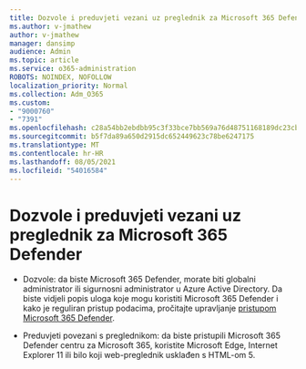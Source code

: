 ```yaml
---
title: Dozvole i preduvjeti vezani uz preglednik za Microsoft 365 Defender
ms.author: v-jmathew
author: v-jmathew
manager: dansimp
audience: Admin
ms.topic: article
ms.service: o365-administration
ROBOTS: NOINDEX, NOFOLLOW
localization_priority: Normal
ms.collection: Adm_O365
ms.custom:
- "9000760"
- "7391"
ms.openlocfilehash: c28a54bb2ebdbb95c3f33bce7bb569a76d48751168189dc23cbc37390d95613f
ms.sourcegitcommit: b5f7da89a650d2915dc652449623c78be6247175
ms.translationtype: MT
ms.contentlocale: hr-HR
ms.lasthandoff: 08/05/2021
ms.locfileid: "54016584"
---
```

# <a name="permissions-and-browser-related-requirements-for-microsoft-365-defender"></a>Dozvole i preduvjeti vezani uz preglednik za Microsoft 365 Defender

- Dozvole: da biste Microsoft 365 Defender, morate biti globalni administrator ili sigurnosni administrator u Azure Active Directory. Da biste vidjeli popis uloga koje mogu koristiti Microsoft 365 Defender i kako je reguliran pristup podacima, pročitajte upravljanje [pristupom Microsoft 365 Defender](https://go.microsoft.com/fwlink/?linkid=2143626).

- Preduvjeti povezani s preglednikom: da biste pristupili Microsoft 365 Defender centru za Microsoft 365, koristite Microsoft Edge, Internet Explorer 11 ili bilo koji web-preglednik usklađen s HTML-om 5.
